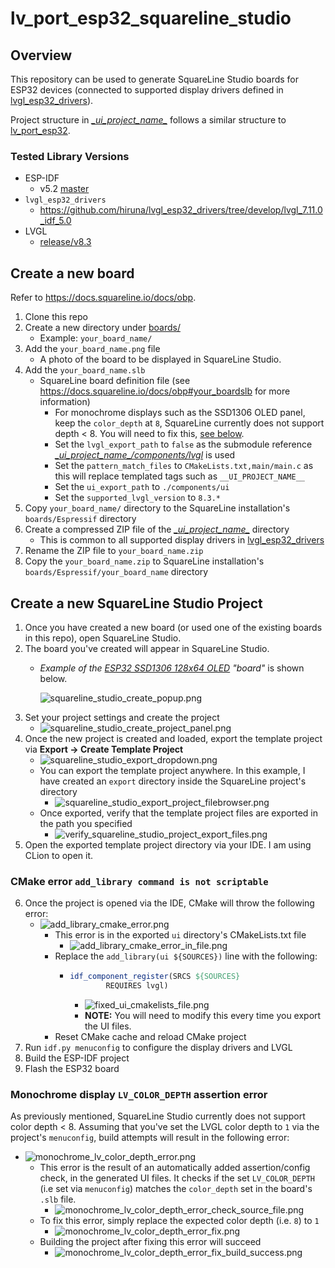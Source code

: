 # lv_port_esp32_squareline_studio

## Overview
This repository can be used to generate SquareLine Studio boards for ESP32 devices
(connected to supported display drivers defined in [lvgl_esp32_drivers](https://github.com/hiruna/lvgl_esp32_drivers/tree/develop/lvgl_7.11.0_idf_5.0)).

Project structure in _[\__ui_project_name\__](./__ui_project_name__)_ follows a similar structure to
[lv_port_esp32](https://github.com/hiruna/lv_port_esp32/tree/develop/lvgl_8.3.7_idf_5.2).
### Tested Library Versions
* ESP-IDF
  * v5.2 [master](https://github.com/espressif/esp-idf/tree/master/)
* `lvgl_esp32_drivers`
  * https://github.com/hiruna/lvgl_esp32_drivers/tree/develop/lvgl_7.11.0_idf_5.0
* LVGL
  * [release/v8.3](https://github.com/lvgl/lvgl/tree/release/v8.3)

## Create a new board
Refer to https://docs.squareline.io/docs/obp.

1. Clone this repo
2. Create a new directory under [boards/](./boards)
   *  Example: `your_board_name/`
4. Add the `your_board_name.png` file
   * A photo of the board to be displayed in SquareLine Studio.
6. Add the `your_board_name.slb`
   * SquareLine board definition file (see https://docs.squareline.io/docs/obp#your_boardslb for more information)
     * For monochrome displays such as the SSD1306 OLED panel, keep the `color_depth` at `8`, SquareLine currently
       does not support depth < 8. You will need to fix this, [see below](#monochrome-display-lv_color_depth-assertion-error).
     * Set the `lvgl_export_path` to `false` as the submodule reference _[\__ui_project_name\__/components/lvgl](./__ui_project_name__)_ is used
     * Set the `pattern_match_files` to `CMakeLists.txt,main/main.c` as this will replace templated tags such as `__UI_PROJECT_NAME__`
     * Set the `ui_export_path` to `./components/ui`
     * Set the `supported_lvgl_version` to `8.3.*`
7. Copy `your_board_name/` directory to the SquareLine installation's `boards/Espressif` directory
8. Create a compressed ZIP file of the _[\__ui_project_name\__](./__ui_project_name__)_ directory
   * This is common to all supported display drivers in [lvgl_esp32_drivers](https://github.com/hiruna/lvgl_esp32_drivers/tree/develop/lvgl_7.11.0_idf_5.0)
9. Rename the ZIP file to `your_board_name.zip`
10. Copy the `your_board_name.zip` to SquareLine installation's `boards/Espressif/your_board_name` directory

## Create a new SquareLine Studio Project
1. Once you have created a new board (or used one of the existing boards in this repo), open SquareLine Studio.
2. The board you've created will appear in SquareLine Studio.
   * _Example of the [ESP32 SSD1306 128x64 OLED](./boards/esp32_ssd1306_128x64) "board"_ is shown below.

       ![squareline_studio_create_popup.png](doc/img/squareline_studio_create_popup.png)
3. Set your project settings and create the project
   * ![squareline_studio_create_project_panel.png](doc/img/squareline_studio_create_project_panel.png)
4. Once the new project is created and loaded, export the template project via <b>Export -> Create Template Project</b>
   * ![squareline_studio_export_dropdown.png](doc/img/squareline_studio_export_dropdown.png)
   * You can export the template project anywhere. In this example, I have created an `export` directory inside the SquareLine project's
     directory
     * ![squareline_studio_export_project_filebrowser.png](doc/img/squareline_studio_export_project_filebrowser.png)
   * Once exported, verify that the template project files are exported in the path you specified
     * ![verify_squareline_studio_project_export_files.png](doc/img/verify_squareline_studio_project_export_files.png)
5. Open the exported template project directory via your IDE. I am using CLion to open it.
### CMake error `add_library command is not scriptable`
6. Once the project is opened via the IDE, CMake will throw the following error:
    * ![add_library_cmake_error.png](doc/img/add_library_cmake_error.png)
      * This error is in the exported `ui` directory's CMakeLists.txt file
        * ![add_library_cmake_error_in_file.png](doc/img/add_library_cmake_error_in_file.png)
      * Replace the `add_library(ui ${SOURCES})` line with the following:
        * ```cmake
          idf_component_register(SRCS ${SOURCES}
                  REQUIRES lvgl)
          ```
          * ![fixed_ui_cmakelists_file.png](doc/img/fixed_ui_cmakelists_file.png) 
          * <b>NOTE:</b> You will need to modify this every time you export the UI files.
      * Reset CMake cache and reload CMake project
7. Run `idf.py menuconfig` to configure the display drivers and LVGL 
8. Build the ESP-IDF project
8. Flash the ESP32 board

### Monochrome display `LV_COLOR_DEPTH` assertion error
As previously mentioned, SquareLine Studio currently does not support color depth < 8. Assuming that you've set the 
LVGL color depth to `1` via the project's `menuconfig`, build attempts will result in the following error:
* ![monochrome_lv_color_depth_error.png](doc/img/monochrome_lv_color_depth_error.png)
  * This error is the result of an automatically added assertion/config check, in the generated UI files. It checks if
    the set `LV_COLOR_DEPTH` (i.e set via `menuconfig`) matches the `color_depth` set in the board's `.slb` file.
    * ![monochrome_lv_color_depth_error_check_source_file.png](doc/img/monochrome_lv_color_depth_error_check_source_file.png)
  * To fix this error, simply replace the expected color depth (i.e. `8`) to `1`
    * ![monochrome_lv_color_depth_error_fix.png](doc/img/monochrome_lv_color_depth_error_fix.png)
  * Building the project after fixing this error will succeed
    * ![monochrome_lv_color_depth_error_fix_build_success.png](doc/img/monochrome_lv_color_depth_error_fix_build_success.png)